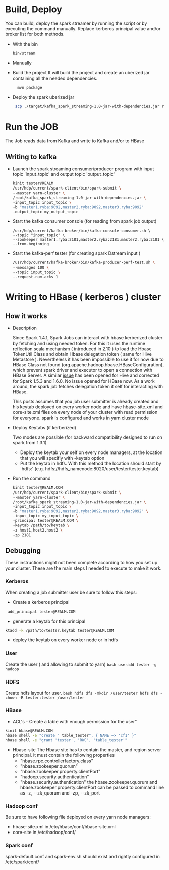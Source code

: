 
# Build, Deploy

You can build, deploy the spark streamer by running the script or by executing the command manually. Replace kerberos principal value and/or broker list for both methods.

* With the bin
  ```bash
  bin/stream
  ```

* Manually

- Build the project
  It will build the project and create an uberized jar containing all the needed dependencies.
  ```bash
    mvn package
  ```
- Deploy the spark uberized jar
  ```bash
   scp ./target/kafka_spark_streaming-1.0-jar-with-dependencies.jar root@front1.ryba:/root/
  ```

# Run the JOB

The Job reads data from Kafka and write to Kafka and/or to HBase

## Writing to kafka

- Launch the spark streaming consumer/producer program with input topic 'input_topic' and output topic 'output_topic'

    ```bash
    kinit tester@REALM
    /usr/hdp/current/spark-client/bin/spark-submit \
    --master yarn-cluster \
    /root/kafka_spark_streaming-1.0-jar-with-dependencies.jar \
    -input_topic input_topic \
    -b "master1.ryba:9092,master2.ryba:9092,master3.ryba:9092"
    -output_topic my_output_topic
    ```
- Start the kafka consumer console (for reading from spark job output)
  ```
  /usr/hdp/current/kafka-broker/bin/kafka-console-consumer.sh \
  --topic "input_topic" \
  --zookeeper master1.ryba:2181,master2.ryba:2181,master2.ryba:2181 \
  --from-beginning
  ```

- Start the kafka-perf tester (for creating spark Dstream input )
  ```bash
  /usr/hdp/current/kafka-broker/bin/kafka-producer-perf-test.sh \
  --messages 100 \
  --topic input_topic \
  --request-num-acks 1
  ```

# Writing to HBase ( kerberos ) cluster

## How it works

- Description

  Since Spark 1.4.1, Spark Jobs can interact with hbase kerberized cluster by fetching and using needed token.
  For this it uses the runtime reflection scala mechanism ( introduced in 2.10 ) to load the Hbase TokenUtil Class and
  obtain Hbase delegation token ( same for Hive Metastore ).
  Nevertheless it has been impossible to use it for now due to HBase Class not found (org.apache.hadoop.hbase.HBaseConfiguration), which prevent
  spark driver and executor to open a connection with HBase Server.
  A similar [issue][hive-spark] has been opened for Hive and corrected for Spark 1.5.3 and 1.6.0. No issue opened for HBase now.
  As a work around, the spark job fetches delegation token it self for interacting with HBase.

  This posts assumes that you job user submitter is already created and his keytab deployed on every worker node and have hbase-site.xml  and core-site.xml files on every node of your cluster with read permission for everyone.
  spark is configured and works in yarn cluster mode

- Deploy Keytabs (if kerberized)

  Two modes are possible (for backward compatibility designed to run on spark from 1.3.1)
  * Deploy the keytab your self on every node managers, at the location that you will specifiy  with -keytab option
  * Put the keytab in hdfs. With this method the location should start by 'hdfs:'   (e.g. hdfs://hdfs_namenode:8020/user/tester/tester.keytab)


- Run the command
  ```bash
  kinit tester@REALM.COM
  /usr/hdp/current/spark-client/bin/spark-submit \
  --master yarn-cluster \
  /root/kafka_spark_streaming-1.0-jar-with-dependencies.jar \
  -input_topic input_topic \
  -b "master1.ryba:9092,master2.ryba:9092,master3.ryba:9092" \
  -input_topic my_input_topic \
  -principal tester@REALM.COM \
  -keytab /path/to/keytab \
  -z host1,host2,host2 \
  -zp 2181
  ```

## Debugging

These instructions might not been complete according to how you set up your cluster. These are the main steps I needed to execute to make it work.

### Kerberos

  When creating a job submitter user be sure to follow this steps:

  * Create a kerberos principal

   ```bash
    add_principal tester@REALM.COM
   ```
  * generate a keytab for this principal
   ```bash
   ktadd -k /path/to/tester.keytab tester@REALM.COM
   ```
  * deploy the keytab on every worker node or in hdfs

### User  

  Create the user ( and allowing to submit to yarn)
    ```bash
    useradd tester -g hadoop
    ```
### HDFS

  Create hdfs layout for user.
    ```bash
    hdfs dfs -mkdir /user/tester
    hdfs dfs -chown -R tester:tester /user/tester
    ```

### HBase

  * ACL's - Create a table with enough permission for the user"
  ```bash
  kinit hbase@REALM.COM
  hbase shell -e "create " table_tester", { NAME => 'cf1' }"
  hbase shell -e "grant 'tester', 'RWC', 'table_tester'"
  ```

  * Hbase-site
  The Hbase site has to contain the master, and region server principal.
  it must contain the following properties
    - "hbase.rpc.controllerfactory.class"
    - "hbase.zookeeper.quorum"
    - "hbase.zookeeper.property.clientPort"
    - "hadoop.security.authentication"
    - "hbase.security.authentication"
  the hbase.zookeeper.quorum and hbase.zookeeper.property.clientPort
  can be passed to command line as -z, --zk_quorum  and -zp, --zk_port

### Hadoop conf

  Be sure to have following file deployed on every yarn node managers:
  - hbase-site.xml in /etc/hbase/conf/hbase-site.xml
  - core-site in /etc/hadoop/conf/

### Spark conf

spark-default.conf and spark-env.sh should exist and rightly configured in /etc/spark/conf/

[ryba-io]:(https://github.com/ryba-io/ryba)
[hive-spark]:(https://issues.apache.org/jira/browse/SPARK-11265)
